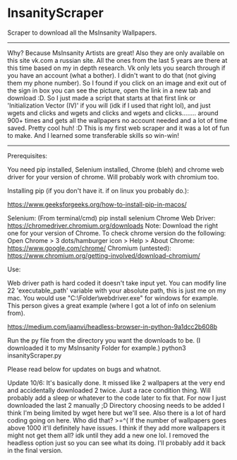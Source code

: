 # InsanityScraper
Scraper to download all the MsInsanity Wallpapers. 

-----
Why?
  Because MsInsanity Artists are great! Also they are only available on this site vk.com a russian site. All the ones from the last 5 years are there at this time based on my in depth research. Vk only lets you search through if you have an account (what a bother). I didn't want to do that (not giving them my phone number). So I found if you click on an image and exit out of the sign in box you can see the picture, open the link in a new tab and download :D. So I just made a script that starts at that first link or 'Initialization Vector (IV)' if you will (idk if I used that right lol), and just wgets and clicks and wgets and clicks and wgets and clicks........ around 900+ times and gets all the wallpapers no account needed and a lot of time saved. Pretty cool huh! :D This is my first web scraper and it was a lot of fun to make. And I learned some transferable skills so win-win!

-----
Prerequisites:

You need pip installed, Selenium installed, Chrome (bleh) and chrome web driver for your version of chrome. Will probably work with chromium too.

Installing pip (if you don't have it. if on linux you probably do.):

https://www.geeksforgeeks.org/how-to-install-pip-in-macos/

Selenium: (From terminal/cmd) pip install selenium
Chrome Web Driver: https://chromedriver.chromium.org/downloads
Note: Download the right one for your version of Chrome. To check chrome version do the following:
  Open Chrome > 3 dots/hamburger icon > Help > About
Chrome: https://www.google.com/chrome/
Chromium (untested): https://www.chromium.org/getting-involved/download-chromium/

Use:

Web driver path is hard coded it doesn't take input yet. You can modify line 22 'executable_path' variable with your absolute path, this is just me on my mac. You would use "C:\\Folder\\webdriver.exe" for windows for example. This person gives a great example (where I got a lot of info on selenium from).
 
https://medium.com/jaanvi/headless-browser-in-python-9a1dcc2b608b

Run the py file from the directory you want the downloads to be. (I downloaded it to my MsInsanity Folder for example.)
python3 insanityScraper.py

Please read below for updates on bugs and whatnot.

Update 10/6: 
  It's basically done. It missed like 2 wallpapers at the very end and accidentally downloaded 2 twice. Just a race condition thing. Will probably add a sleep or whatever to the code later to fix that. For now I just downloaded the last 2 manually ;D
  Directory choosing needs to be added I think I'm being limited by wget here but we'll see.
  Also there is a lot of hard coding going on here. Who did that? >=^( If the number of wallpapers goes above 1000 it'll definitely have issues. I think if they add more wallpapers it might not get them all? idk until they add a new one lol.
  I removed the headless option just so you can see what its doing. I'll probably add it back in the final version. 
